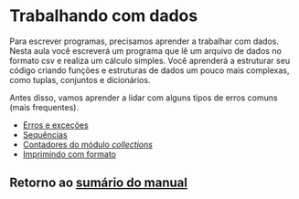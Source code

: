 # Trabalhando com dados

Para escrever programas, precisamos aprender a trabalhar com dados. Nesta aula você escreverá um programa que lê um arquivo de dados no formato csv e realiza um cálculo simples. Você aprenderá a estruturar seu código criando funções e estruturas de dados um pouco mais complexas, como tuplas, conjuntos e dicionários.

Antes disso, vamos aprender a lidar com alguns tipos de erros comuns (mais frequentes).

* [Erros e exceções](01_Erros.md)
* [Sequências](02_Sequencias.md)
* [Contadores do módulo _collections_](03_Contadores.md)
* [Imprimindo com formato](04_Formato.md)

## Retorno ao [sumário do manual](./../Conteudo.md)
